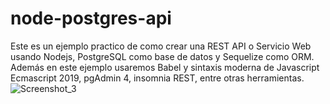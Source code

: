 # node-postgres-api
Este es un ejemplo practico de como crear una REST API o Servicio Web usando Nodejs, PostgreSQL como base de datos y Sequelize como ORM.  Además en este ejemplo usaremos Babel y sintaxis moderna de Javascript Ecmascript 2019, pgAdmin 4, insomnia REST, entre otras herramientas.
![Screenshot_3](https://user-images.githubusercontent.com/36646104/173299908-f98b75a9-b526-4bcd-9942-8ed9c9223c52.png)
